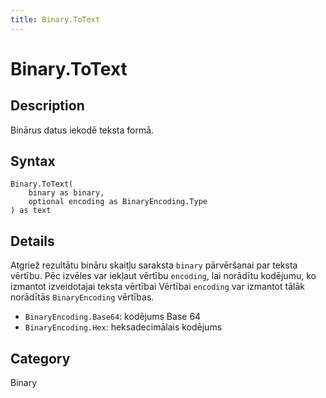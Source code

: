 ```yaml
---
title: Binary.ToText
---
```


# Binary.ToText


## Description

Binārus datus iekodē teksta formā.


## Syntax

```powerquery
Binary.ToText(
    binary as binary,
    optional encoding as BinaryEncoding.Type
) as text
```


## Details

Atgriež rezultātu bināru skaitļu saraksta <code>binary</code> pārvēršanai par teksta vērtību. Pēc izvēles var iekļaut vērtību <code>encoding</code>, lai norādītu kodējumu, ko izmantot izveidotajai teksta vērtībai      Vērtībai <code>encoding</code> var izmantot tālāk norādītās <code>BinaryEncoding</code> vērtības.      <ul>        <li><code>BinaryEncoding.Base64</code>: kodējums Base 64</li>        <li><code>BinaryEncoding.Hex</code>: heksadecimālais kodējums</li>      </ul>



## Category
Binary
